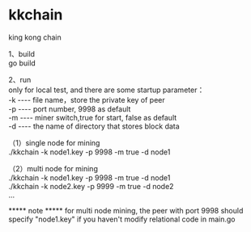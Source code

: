 # kkchain
king kong chain


1、build  
go build  

2、run  
only for local test, and there are some startup parameter：  
-k ---- file name，store the private key of peer  
-p ---- port number, 9998 as default  
-m ---- miner switch,true for start, false as default   
-d ---- the name of directory  that stores block data  

（1）single node for mining  
./kkchain -k node1.key -p 9998 -m true -d node1  

（2）multi node for mining  
./kkchain -k node1.key -p 9998 -m true -d node1  
./kkchain -k node2.key -p 9999 -m true -d node2    
...  

***** note *****
for multi node mining, the peer with port 9998 should specify "node1.key" if you haven't modify relational code in main.go

